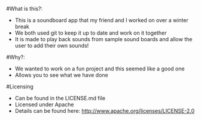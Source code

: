 #What is this?:
+ This is a soundboard app that my friend and I worked on over a winter break
+ We both used git to keep it up to date and work on it together
+ It is made to play back sounds from sample sound boards and allow the user to add their own sounds!

#Why?:
+ We wanted to work on a fun project and this seemed like a good one
+ Allows you to see what we have done

#Licensing
+ Can be found in the LICENSE.md file
+ Licensed under Apache
+ Details can be found here: http://www.apache.org/licenses/LICENSE-2.0